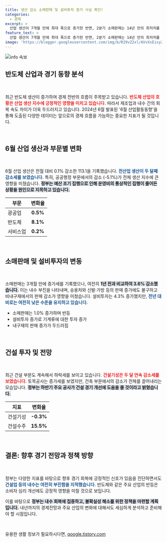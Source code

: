 ```yaml
---
title: 생산 감소 소매판매 및 설비투자 증가 사실 확인!
categories:
  - 경제
excerpt: >
  산업 생산이 7개월 만에 최대 폭으로 증가한 반면, 2분기 소매판매는 14년 만의 최저치를 기록. 반도체는 8.1% 증가하며 호황을 이어가지만, 내수와 수출 간 온도차는 여전하다. 클릭해 더 알아보세요!
feature_text: >
  산업 생산이 7개월 만에 최대 폭으로 증가한 반면, 2분기 소매판매는 14년 만의 최저치를 기록. 반도체는 8.1% 증가하며 호황을 이어가지만, 내수와 수출 간 온도차는 여전하다. 클릭해 더 알아보세요!
image: 'https://blogger.googleusercontent.com/img/b/R29vZ2xl/AVvXsEixyZcFfHzMRdzZMjFBmAUKJYCLCGyLL1o632UiGVXcaFdKo_bkvkuCioo0uUKlGfBVcT3P84aROyZIXSBEx3Aw5nCQ3pTgDom1WDC4m8eifvWiAmWEEVb4x6G_l8C0QH225ldMjyaFvpxGEBGNO37VmDTDMHGhJPq73UglMfDca1-0aw/s1600/blogspot.png'
---
```


<p><img src="https://blogger.googleusercontent.com/img/b/R29vZ2xl/AVvXsEixyZcFfHzMRdzZMjFBmAUKJYCLCGyLL1o632UiGVXcaFdKo_bkvkuCioo0uUKlGfBVcT3P84aROyZIXSBEx3Aw5nCQ3pTgDom1WDC4m8eifvWiAmWEEVb4x6G_l8C0QH225ldMjyaFvpxGEBGNO37VmDTDMHGhJPq73UglMfDca1-0aw/s1600/blogspot.png" alt="info 속보" /></p>

<h2 data-ke-size="size26">반도체 산업과 경기 동향 분석</h2>

<p data-ke-size="size16">&nbsp;</p>

<p>최근 반도체 생산이 증가하며 경제 전반의 흐름이 주목받고 있습니다. <b><span style="color: #ee2323;">반도체 산업의 호황은 산업 생산 지수에 긍정적인 영향을 미치고 있습니다.</span></b> 따라서 제조업과 내수 간의 회복 속도 차이가 더욱 두드러지고 있습니다. 2024년 6월 발표된 '6월 산업활동동향'을 통해 도출된 다양한 데이터는 앞으로의 경제 흐름을 가늠하는 중요한 지표가 될 것입니다.</p>

<p data-ke-size="size16">&nbsp;</p>

<h2 data-ke-size="size26">6월 산업 생산과 부문별 변화</h2>

<p data-ke-size="size16">&nbsp;</p>

<p>6월 산업 생산은 전월 대비 0.1% 감소한 113.1을 기록했습니다. <b><span style="color: #1a5490;">전산업 생산이 두 달째 감소세를 보였습니다.</span></b> 특히, 공공행정 부문에서의 감소 (-5.1%)가 전체 생산 지수에 큰 영향을 미쳤습니다. <b><span style="background-color: #21538527;">정부는 예산 조기 집행으로 인해 운영비의 통상적인 집행이 줄어든 상황을 원인으로 지목하고 있습니다.</span></b></p>

<table style="width:100%">
  <thead>
    <tr>
      <th>부문</th>
      <th>변화율</th>
    </tr>
  </thead>
  <tbody>
    <tr>
      <td>광공업</td>
      <td style="text-align: center; height: 17px;"><b>0.5%</b></td>
    </tr>
    <tr>
      <td>반도체</td>
      <td style="text-align: center; height: 17px;"><b>8.1%</b></td>
    </tr>
    <tr>
      <td>서비스업</td>
      <td style="text-align: center; height: 17px;"><b>0.2%</b></td>
    </tr>
  </tbody>
</table>

<p data-ke-size="size16">&nbsp;</p>

<h2 data-ke-size="size26">소매판매 및 설비투자의 변동</h2>

<p data-ke-size="size16">&nbsp;</p>

<p>소매판매는 3개월 만에 증가세를 기록했으나, 여전히 <b><span style="background-color: #21538527;">1년 전과 비교하여 3.6% 감소했습니다.</span></b> 이는 내수 부진을 나타내며, 승용차와 신발·가방 등의 판매 증가에도 불구하고 비내구재에서의 판매 감소가 영향을 미쳤습니다. 설비투자는 4.3% 증가했지만, <b><span style="color: #1a5490;">전년 대비로는 여전히 낮은 수준을 유지하고 있습니다.</span></b></p>

<ul>
  <li>소매판매는 1.0% 증가하며 반등</li>
  <li>설비투자 증가로 기계류에 대한 투자 증가</li>
  <li>내구재의 판매 증가가 두드러짐</li>
</ul>

<p data-ke-size="size16">&nbsp;</p>

<h2 data-ke-size="size26">건설 투자 및 전망</h2>

<p data-ke-size="size16">&nbsp;</p>

<p>최근 건설 부문도 계속해서 하락세를 보이고 있습니다. <b><span style="color: #ee2323;">건설기성은 두 달 연속 감소세를 보였습니다.</span></b> 토목공사는 증가세를 보였지만, 건축 부문에서의 감소가 전체를 끌어내리는 모습입니다. <b><span style="background-color: #21538527;">정부는 하반기 주요 공사가 건설 경기 개선에 도움을 줄 것이라고 밝혔습니다.</span></b></p>

<table style="width:100%">
  <thead>
    <tr>
      <th>지표</th>
      <th>변화율</th>
    </tr>
  </thead>
  <tbody>
    <tr>
      <td>건설기성</td>
      <td style="text-align: center; height: 17px;"><b>-0.3%</b></td>
    </tr>
    <tr>
      <td>건설수주</td>
      <td style="text-align: center; height: 17px;"><b>15.5%</b></td>
    </tr>
  </tbody>
</table>

<p data-ke-size="size16">&nbsp;</p>

<h2 data-ke-size="size26">결론: 향후 경기 전망과 정책 방향</h2>

<p data-ke-size="size16">&nbsp;</p>

<p>정부는 다양한 지표를 바탕으로 향후 경기 회복에 긍정적인 신호가 있음을 진단하면서도 <b><span style="color: #1a5490;">건설업 등의 내수는 여전히 부진함을 지적했습니다.</span></b> 반도체와 같은 주요 산업의 반등은 소비자 심리 개선에도 긍정적 영향을 미칠 것으로 보입니다. </p>

<p>이를 바탕으로 <b><span style="background-color: #21538527;">정부는 내수 회복에 집중하고, 불확실성 해소를 위한 정책을 마련할 계획입니다.</span></b> 내년까지의 경제전망과 주요 산업의 변화에 대해서도 세심하게 분석하고 준비해야 할 시점입니다.</p>

<p data-ke-size="size16">&nbsp;</p>
유용한 생활 정보가 필요하시다면, <a href="https://qoogle.tistory.com" rel="dofollow">qoogle.tistory.com</a>


